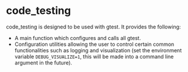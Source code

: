 # code_testing

code_testing is designed to be used with gtest. It provides the following:

- A main function which configures and calls all gtest.
- Configuration utilities allowing the user to control certain common functionalities such as logging and visualization (set the environment variable `DEBUG_VISUALIZE=1`, this will be made into a command line argument in the future).
